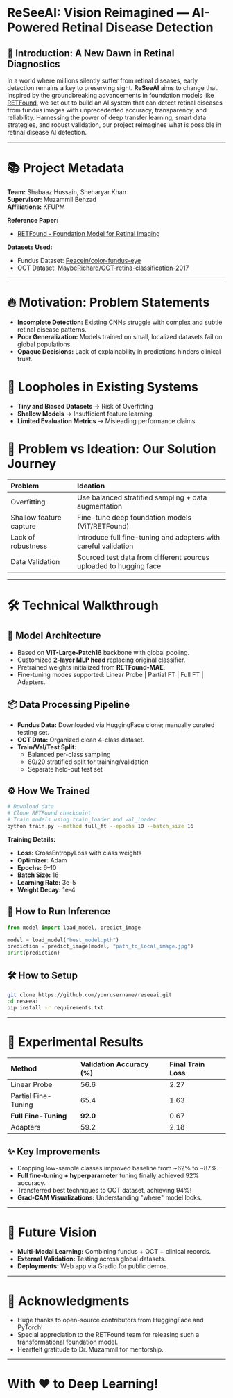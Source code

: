 # ReSeeAI: Vision Reimagined — AI-Powered Retinal Disease Detection

## 🌟 Introduction: A New Dawn in Retinal Diagnostics
In a world where millions silently suffer from retinal diseases, early detection remains a key to preserving sight. **ReSeeAI** aims to change that. Inspired by the groundbreaking advancements in foundation models like [RETFound](https://www.nature.com/articles/s41586-023-06555-x), we set out to build an AI system that can detect retinal diseases from fundus images with unprecedented accuracy, transparency, and reliability. Harnessing the power of deep transfer learning, smart data strategies, and robust validation, our project reimagines what is possible in retinal disease AI detection.

---

# 📚 Project Metadata

**Team:** Shabaaz Hussain, Sheharyar Khan  
**Supervisor:** Muzammil Behzad  
**Affiliations:** KFUPM

**Reference Paper:**  
- [RETFound - Foundation Model for Retinal Imaging](https://www.nature.com/articles/s41586-023-06555-x)

**Datasets Used:**
- Fundus Dataset: [Peacein/color-fundus-eye](https://huggingface.co/datasets/Peacein/color-fundus-eye)
- OCT Dataset: [MaybeRichard/OCT-retina-classification-2017](https://huggingface.co/datasets/MaybeRichard/OCT-retina-classification-2017)

---

# 🔥 Motivation: Problem Statements

- **Incomplete Detection:** Existing CNNs struggle with complex and subtle retinal disease patterns.
- **Poor Generalization:** Models trained on small, localized datasets fail on global populations.
- **Opaque Decisions:** Lack of explainability in predictions hinders clinical trust.

# 🚪 Loopholes in Existing Systems

- **Tiny and Biased Datasets** → Risk of Overfitting
- **Shallow Models** → Insufficient feature learning
- **Limited Evaluation Metrics** → Misleading performance claims

# 🧠 Problem vs Ideation: Our Solution Journey

| Problem | Ideation | 
|:---|:---|
| Overfitting | Use balanced stratified sampling + data augmentation |
| Shallow feature capture | Fine-tune deep foundation models (ViT/RETFound) |
| Lack of robustness | Introduce full fine-tuning and adapters with careful validation |
| Data Validation    | Sourced test data from different sources uploaded to hugging face |

---

# 🛠️ Technical Walkthrough

## 🚀 Model Architecture
- Based on **ViT-Large-Patch16** backbone with global pooling.
- Customized **2-layer MLP head** replacing original classifier.
- Pretrained weights initialized from **RETFound-MAE**.
- Fine-tuning modes supported: Linear Probe | Partial FT | Full FT | Adapters.

## 📦 Data Processing Pipeline
- **Fundus Data:** Downloaded via HuggingFace clone; manually curated testing set.
- **OCT Data:** Organized clean 4-class dataset.
- **Train/Val/Test Split:**
  - Balanced per-class sampling
  - 80/20 stratified split for training/validation
  - Separate held-out test set

## ⚙️ How We Trained
```bash
# Download data
# Clone RETFound checkpoint
# Train models using train_loader and val_loader
python train.py --method full_ft --epochs 10 --batch_size 16
```

**Training Details:**
- **Loss:** CrossEntropyLoss with class weights
- **Optimizer:** Adam
- **Epochs:** 6–10
- **Batch Size:** 16
- **Learning Rate:** 3e-5
- **Weight Decay:** 1e-4

## 🎯 How to Run Inference
```python
from model import load_model, predict_image

model = load_model("best_model.pth")
prediction = predict_image(model, "path_to_local_image.jpg")
print(prediction)
```

## 🛠️ How to Setup
```bash
git clone https://github.com/yourusername/reseeai.git
cd reseeai
pip install -r requirements.txt
```

---

# 🧪 Experimental Results

| Method          | Validation Accuracy (%) | Final Train Loss |
|:----------------|:------------------------|:-----------------|
| Linear Probe    | 56.6                     | 2.27              |
| Partial Fine-Tuning | 65.4                 | 1.63              |
| **Full Fine-Tuning** | **92.0**             | 0.67              |
| Adapters        | 59.2                     | 2.18              |

## ✨ Key Improvements
- Dropping low-sample classes improved baseline from ~62% to ~87%.
- **Full fine-tuning + hyperparameter** tuning finally achieved 92% accuracy.
- Transferred best techniques to OCT dataset, achieving 94%!
- **Grad-CAM Visualizations:** Understanding "where" model looks.

---

# 🌈 Future Vision
- **Multi-Modal Learning:** Combining fundus + OCT + clinical records.
- **External Validation:** Testing across global datasets.
- **Deployments:** Web app via Gradio for public demos.

---

# 🙏 Acknowledgments
- Huge thanks to open-source contributors from HuggingFace and PyTorch!
- Special appreciation to the RETFound team for releasing such a transformational foundation model.
- Heartfelt gratitude to Dr. Muzammil for mentorship.

---

# With ❤️ to Deep Learning!

